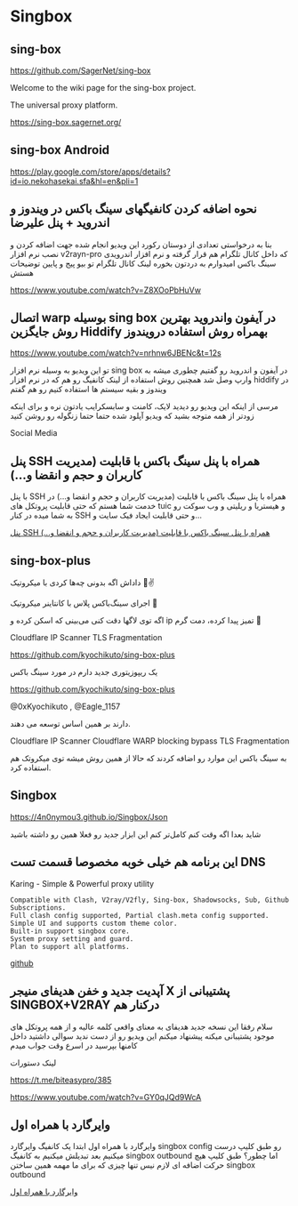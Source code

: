# Singbox


## sing-box

https://github.com/SagerNet/sing-box

Welcome to the wiki page for the sing-box project.

The universal proxy platform.

https://sing-box.sagernet.org/


## sing-box Android

https://play.google.com/store/apps/details?id=io.nekohasekai.sfa&hl=en&pli=1

##  نحوه اضافه کردن کانفیگهای سینگ باکس در ویندوز و اندروید + پنل علیرضا 

بنا به درخواستی تعدادی از دوستان رکورد این ویدیو انجام شده جهت اضافه کردن و نصب نرم افزار v2rayn-pro که داخل کانال تلگرام هم قرار گرفته و نرم افزار اندرویدی سینگ باکس
امیدوارم به دردتون بخوره
لینک کانال تلگرام تو بیو پیج و پایین توضیحات هستش

https://www.youtube.com/watch?v=Z8XOoPbHuVw



##  اتصال warp بوسیله sing box در آیفون واندروید بهترین روش جایگزین Hiddify بهمراه روش استفاده درویندوز 

https://www.youtube.com/watch?v=nrhnw6JBENc&t=12s

تو این ویدیو به وسیله نرم افزار sing box در آیفون و اندروید رو گفتیم چطوری میشه به وارپ وصل شد همچنین روش استفاده از لینک کانفیگ رو هم که در نرم افزار hiddify در ویندوز و بقیه سیستم ها استفاده کنیم رو هم گفتم

مرسی از اینکه این ویدیو رو دیدید
لایک، کامنت و سابسکرایب یادتون نره
و برای اینکه زودتر از همه متوجه بشید که ویدیو آپلود شده حتما حتما زنگوله رو روشن کنید

Social Media



##  پنل SSH همراه با پنل سینگ باکس با قابلیت (مدیریت کاربران و حجم و انقضا و...) 

با پنل SSH همراه با پنل سینگ باکس با قابلیت (مدیریت کاربران و حجم و انقضا و...) در خدمت شما هستم که حتی قابلیت پروتکل های tuic و هیستریا و ریلیتی و وب سوکت رو به شما میده در کنار SSH و حتی قابلیت ایجاد فیک سایت و…


[ پنل SSH همراه با پنل سینگ باکس با قابلیت (مدیریت کاربران و حجم و انقضا و...) ](https://www.youtube.com/watch?v=S6pQ5F3ZmCE)



## sing-box-plus

داداش اگه بدونی چه‌ها کردی با میکروتیک 🤩✌️

اجرای سینگ‌باکس پلاس با کانتاینر میکروتیک 🫶

اگه توی لاگها دقت کنی می‌بینی که اسکن کرده و ip تمیز پیدا کرده، دمت گرم 🙏

Cloudflare IP Scanner
TLS Fragmentation


https://github.com/kyochikuto/sing-box-plus

یک ریپوزیتوری جدید دارم در مورد سینگ باکس

https://github.com/kyochikuto/sing-box-plus

  @0xKyochikuto
  ,  @Eagle_1157
 
دارند بر همین اساس توسعه می دهند.

Cloudflare IP Scanner
Cloudflare WARP blocking bypass
TLS Fragmentation

به سینگ باکس این موارد رو اضافه کردند که حالا از همین روش میشه توی میکروتک هم استفاده کرد.


## Singbox

https://4n0nymou3.github.io/Singbox/Json

شاید بعدا اگه وقت کنم کامل‌تر کنم این ابزار جدید رو
فعلا همین رو داشته باشید


## این برنامه هم خیلی خوبه مخصوصا قسمت تست DNS

 Karing - Simple & Powerful proxy utility 


    Compatible with Clash, V2ray/V2fly, Sing-box, Shadowsocks, Sub, Github Subscriptions.
    Full clash config supported, Partial clash.meta config supported.
    Simple UI and supports custom theme color.
    Built-in support singbox core.
    System proxy setting and guard.
    Plan to support all platforms.

[github](https://github.com/KaringX/karing)



##  آپدیت جدید و خفن هدیفای منیجر X پشتیبانی از SINGBOX+V2RAY درکنار هم 


سلام رفقا این نسخه جدید هدیفای به معنای واقعی کلمه عالیه و از همه پروتکل های موجود پشتیبانی میکنه 
پیشنهاد میکنم این ویدیو رو از دست ندید
سوالی داشتید داخل کامنها بپرسید در اسرع وقت جواب میدم


لینک دستورات

https://t.me/biteasypro/385

https://www.youtube.com/watch?v=GY0qJQd9WcA


## وایرگارد با همراه اول 

وایرگارد با همراه اول 
ابتدا یک کانفیگ وایرگارد singbox config رو طبق کلیپ درست میکنیم 
بعد تبدیلش میکنیم به کانفیگ
singbox outbound
اما چطور؟ طبق کلیپ هیچ حرکت اضافه ای لازم نیس
تنها چیزی که برای ما مهمه همین ساختن
 singbox outbound

 
[وایرگارد با همراه اول ](https://threadreaderapp.com/thread/1776976000032604597.html)




